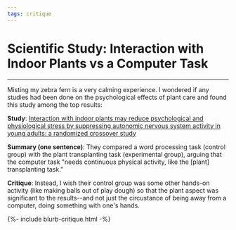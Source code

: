 ```yaml
---
tags: critique
---
```


# Scientific Study: Interaction with Indoor Plants vs a Computer Task
---

Misting my zebra fern is a very calming experience. I wondered if any studies had been done on the psychological effects of plant care and found this study among the top results: 

**Study**: [Interaction with indoor plants may reduce psychological and physiological stress by suppressing autonomic nervous system activity in young adults: a randomized crossover study](https://pmc.ncbi.nlm.nih.gov/articles/PMC4419447/)

**Summary (one sentence)**: They compared a word processing task (control group) with the plant transplanting task (experimental group), arguing that the computer task "needs continuous physical activity, like the \[plant\] transplanting task." 

**Critique**: Instead, I wish their control group was some other hands-on activity (like making balls out of play dough) so that the plant aspect was significant to the results--and not just the circustance of being away from a computer, doing something with one's hands. 


{%- include blurb-critique.html -%}